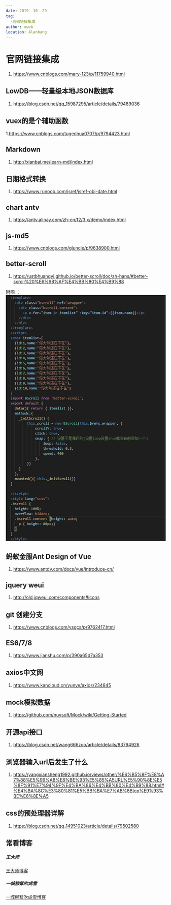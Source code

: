 ```yaml
---
date: 2019- 10- 29
tag: 
  -官网链接集成
author: xweb
location: Alanbang
---
```


# 官网链接集成


1. https://www.cnblogs.com/mary-123/p/11759940.html

LowDB——轻量级本地JSON数据库
----
1. https://blog.csdn.net/qq_15987295/article/details/79489036

vuex的是个辅助函数
----
1.https://www.cnblogs.com/tugenhua0707/p/9794423.html

Markdown
----
1. http://xianbai.me/learn-md/index.html

日期格式转换
----
1. https://www.runoob.com/jsref/jsref-obj-date.html

chart antv
----
1. https://antv.alipay.com/zh-cn/f2/3.x/demo/index.html

js-md5
----
1. https://www.cnblogs.com/gluncle/p/9638900.html

better-scroll 
----
1. https://ustbhuangyi.github.io/better-scroll/doc/zh-hans/#better-scroll%20%E6%98%AF%E4%BB%80%E4%B9%88

附图 ：![GitHub 图标](../img/better.jpg)

蚂蚁金服Ant Design of Vue
----
1. https://www.antdv.com/docs/vue/introduce-cn/

jquery weui
----
1. http://old.jqweui.com/components#icons

git 创建分支
----
1. https://www.cnblogs.com/ysgcs/p/9762417.html

ES6/7/8
----
1. https://www.jianshu.com/p/390a65d7a353

axios中文网
----
1. https://www.kancloud.cn/yunye/axios/234845

mock模拟数据
----
1. https://github.com/nuysoft/Mock/wiki/Getting-Started

开源api接口
----
1. https://blog.csdn.net/wang666zoo/article/details/83794926

浏览器输入url后发生了什么
----
1. https://yangxiansheng1992.github.io/views/other/%E6%B5%8F%E8%A7%88%E5%99%A8%E8%BE%93%E5%85%A5URL%E5%90%8E%E5%8F%91%E7%94%9F%E4%BA%86%E4%BB%80%E4%B9%88.html#%E4%BA%8C%E3%80%81%E5%BB%BA%E7%AB%8Btcp%E9%93%BE%E6%8E%A5

css的预处理器详解
----
1. https://blog.csdn.net/qq_14951023/article/details/79502580

常看博客
----
##### 王大师
[王大师博客](https://www.cnblogs.com/wangdashi/)

##### 一城柳絮吹成雪 
[一城柳絮吹成雪博客](https://www.cnblogs.com/mary-123/p/11759940.html)